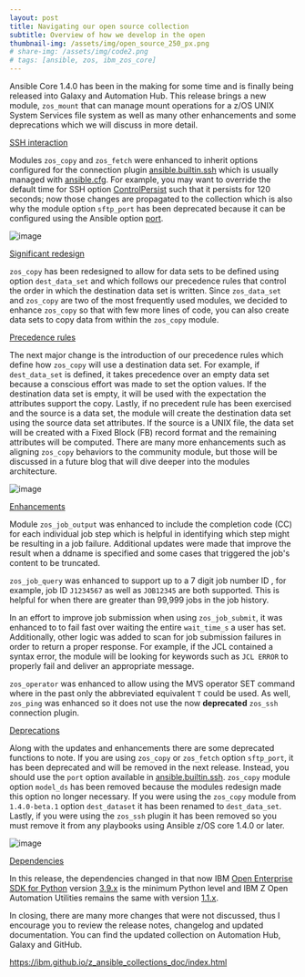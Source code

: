 ```yaml
---
layout: post
title: Navigating our open source collection
subtitle: Overview of how we develop in the open
thumbnail-img: /assets/img/open_source_250_px.png
# share-img: /assets/img/code2.png
# tags: [ansible, zos, ibm_zos_core]
---
```


Ansible Core 1.4.0 has been in the making for some time and is finally being
released into Galaxy and Automation Hub. This release brings a new module,
`zos_mount` that can manage mount operations for a z/OS UNIX System Services
file system as well as many other enhancements and some deprecations which
we will discuss in more detail.

<ins>SSH interaction</ins>

Modules `zos_copy` and `zos_fetch` were enhanced to inherit options configured
for the connection plugin [ansible.builtin.ssh](https://docs.ansible.com/ansible/latest/collections/ansible/builtin/ssh_connection.html)
which is usually managed with
[ansible.cfg](https://docs.ansible.com/ansible/latest/reference_appendices/config.html).
For example, you may want to override the default time for SSH option
[ControlPersist](https://docs.ansible.com/ansible/latest/collections/ansible/builtin/ssh_connection.html#parameter-ssh_args)
such that it persists for 120 seconds; now those changes are propagated to
the collection which is also why the module option `sftp_port` has been
deprecated because it can be configured using the Ansible option
[port](https://docs.ansible.com/ansible/latest/collections/ansible/builtin/ssh_connection.html#parameter-port).


![image](https://user-images.githubusercontent.com/25803172/205228434-eb6166d9-2c8a-4a13-94e5-68374e5ab350.png)

<ins>Significant redesign</ins>

`zos_copy` has been redesigned to allow for data sets to be defined using option
`dest_data_set` and which follows our precedence rules that control the order
in which the destination data set is written. Since `zos_data_set`
and `zos_copy` are two of the most frequently used modules, we decided to enhance
``zos_copy`` so that with few more lines of code, you can also create data sets
to copy data from within the `zos_copy` module.

<ins>Precedence rules</ins>

The next major change is the introduction of our precedence rules which define
how `zos_copy` will use a destination data set. For example, if `dest_data_set`
is defined, it takes precedence over an empty data set because a conscious effort
was made to set the option values. If the destination data set is empty, it will
be used with the expectation the attributes support the copy. Lastly, if no
precedent rule has been exercised and the source is a data set, the module will
create the destination data set using the source data set attributes. If the
source is a UNIX file, the data set will be created with a Fixed Block (FB)
record format and the remaining attributes will be computed. There are many more
enhancements such as aligning `zos_copy` behaviors to the community module, but
those will be discussed in a future blog that will dive deeper into the modules
architecture.

![image](https://user-images.githubusercontent.com/25803172/205228487-eaa4b949-c2ad-4ac4-9fc5-8ef99a4a59b2.png)

<ins>Enhancements</ins>

Module ``zos_job_output`` was enhanced to include the completion code (CC) for
each individual job step which is helpful in identifying which step might be
resulting in a job failure. Additional updates were made that improve the
result when a ddname is specified and some cases that triggered the job's
content to be truncated.

``zos_job_query`` was enhanced to support up to a 7 digit job number ID , for
example, job ID `J1234567` as well as `JOB12345` are both supported. This is
helpful for when there are greater than 99,999 jobs in the job history.

In an effort to improve job submission when using `zos_job_submit`, it was
enhanced to to fail fast over waiting the entire `wait_time_s` a user has set.
Additionally, other logic was added to scan for job submission failures in order
to return a proper response. For example, if the JCL contained a syntax error,
the module will be looking for keywords such as `JCL ERROR` to properly fail and
deliver an appropriate message.

``zos_operator`` was enhanced to allow using the MVS operator SET command where
in the past only the abbreviated equivalent `T` could be used. As well,
`zos_ping` was enhanced so it does not use the now **deprecated** `zos_ssh`
connection plugin.

<ins>Deprecations</ins>

Along with the updates and enhancements there are some deprecated functions to
note. If you are using ``zos_copy`` or ``zos_fetch`` option `sftp_port`, it has
been deprecated and will be removed in the next release. Instead, you should use
the `port` option available in
[ansible.builtin.ssh](https://docs.ansible.com/ansible/latest/collections/ansible/builtin/ssh_connection.html).
``zos_copy`` module option ``model_ds`` has been removed
because the modules redesign made this option no longer necessary. If you were
using the ``zos_copy`` module from `1.4.0-beta.1` option `dest_dataset` it has
been renamed to `dest_data_set`. Lastly, if you were using the `zos_ssh` plugin
it has been removed so you must remove it from any playbooks using Ansible
z/OS core 1.4.0 or later.

![image](https://user-images.githubusercontent.com/25803172/205228545-4c513a79-1120-4770-bc02-4399613bffd5.png)

<ins>Dependencies</ins>

In this release, the dependencies changed in that now IBM
[Open Enterprise SDK for Python](https://www.ibm.com/products/open-enterprise-python-zos)
version [3.9.x](https://www.ibm.com/docs/en/python-zos/3.9) is the minimum
Python level and IBM Z Open Automation Utilities remains the same with version
[1.1.x](https://www.ibm.com/docs/en/zoau/1.1.x).

In closing, there are many more changes that were not discussed, thus I encourage
you to review the release notes, changelog and updated documentation. You can find the
updated collection on Automation Hub, Galaxy and GitHub.


https://ibm.github.io/z_ansible_collections_doc/index.html